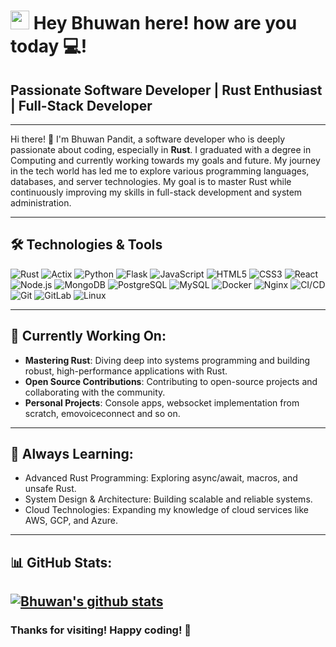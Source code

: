 <h1><img src="https://emojis.slackmojis.com/emojis/images/1531849430/4246/blob-sunglasses.gif?1531849430" width="30"/> Hey Bhuwan here! how are you today 💻!</h1>

## Passionate Software Developer | Rust Enthusiast | Full-Stack Developer

---

Hi there! 👋 I'm Bhuwan Pandit, a software developer who is deeply passionate about coding, especially in **Rust**. I graduated with a degree in Computing and currently working towards my goals and future. My journey in the tech world has led me to explore various programming languages, databases, and server technologies. My goal is to master Rust while continuously improving my skills in full-stack development and system administration.

---
## 🛠 Technologies & Tools
![Rust](https://img.shields.io/badge/rust-000000?style=for-the-badge&logo=rust&logoColor=white)
![Actix](https://img.shields.io/badge/actix-333333?style=for-the-badge&logo=actix&logoColor=white)
![Python](https://img.shields.io/badge/python-3776AB?style=for-the-badge&logo=python&logoColor=white)
![Flask](https://img.shields.io/badge/flask-000000?style=for-the-badge&logo=flask&logoColor=white)
![JavaScript](https://img.shields.io/badge/javascript-F7DF1E?style=for-the-badge&logo=javascript&logoColor=black)
![HTML5](https://img.shields.io/badge/html5-E34F26?style=for-the-badge&logo=html5&logoColor=white)
![CSS3](https://img.shields.io/badge/css3-1572B6?style=for-the-badge&logo=css3&logoColor=white)
![React](https://img.shields.io/badge/react-20232A?style=for-the-badge&logo=react&logoColor=61DAFB)
![Node.js](https://img.shields.io/badge/node.js-339933?style=for-the-badge&logo=nodedotjs&logoColor=white)
![MongoDB](https://img.shields.io/badge/mongoDB-47A248?style=for-the-badge&logo=mongodb&logoColor=white)
![PostgreSQL](https://img.shields.io/badge/postgreSQL-336791?style=for-the-badge&logo=postgresql&logoColor=white)
![MySQL](https://img.shields.io/badge/mysql-4479A1?style=for-the-badge&logo=mysql&logoColor=white)
![Docker](https://img.shields.io/badge/docker-2496ED?style=for-the-badge&logo=docker&logoColor=white)
![Nginx](https://img.shields.io/badge/nginx-009639?style=for-the-badge&logo=nginx&logoColor=white)
![CI/CD](https://img.shields.io/badge/ci%2Fcd-4285F4?style=for-the-badge&logo=googlecloud&logoColor=white)
![Git](https://img.shields.io/badge/git-F05032?style=for-the-badge&logo=git&logoColor=white)
![GitLab](https://img.shields.io/badge/gitlab-FC6D26?style=for-the-badge&logo=gitlab&logoColor=white)
![Linux](https://img.shields.io/badge/linux-FCC624?style=for-the-badge&logo=linux&logoColor=black)

---

## 🎯 Currently Working On:
- **Mastering Rust**: Diving deep into systems programming and building robust, high-performance applications with Rust.
- **Open Source Contributions**: Contributing to open-source projects and collaborating with the community.
- **Personal Projects**: Console apps, websocket implementation from scratch, emovoiceconnect and so on.

---

## 🌱 Always Learning:
- Advanced Rust Programming: Exploring async/await, macros, and unsafe Rust.
- System Design & Architecture: Building scalable and reliable systems.
- Cloud Technologies: Expanding my knowledge of cloud services like AWS, GCP, and Azure.


---

## 📊 GitHub Stats:
[![Bhuwan's github stats](https://github-readme-stats.vercel.app/api?username=bp7968h&show_icons=true)](https://github.com/anuraghazra/github-readme-stats)
---

### Thanks for visiting! Happy coding! 🚀
